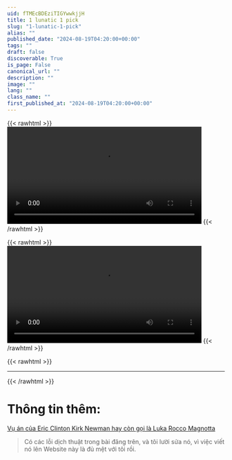 ```yaml
---
uid: fTMEcBDEziTIGYwwkjjH
title: 1 lunatic 1 pick
slug: "1-lunatic-1-pick"
alias: ""
published_date: "2024-08-19T04:20:00+00:00"
tags: ""
draft: false
discoverable: True
is_page: False
canonical_url: ""
description: ""
image: ""
lang: ""
class_name: ""
first_published_at: "2024-08-19T04:20:00+00:00"
---
```

{{< rawhtml >}}
<video width="450" height="225" controls>
  <source src="https://pomf2.lain.la/f/s63tgi0c.mp4" type="video/mp4">
Your browser does not support the video tag.
</video> 
{{< /rawhtml >}}

{{< rawhtml >}}
<video width="450" height="225" controls>
  <source src="https://pomf2.lain.la/f/wyluo9u.mp4" type="video/mp4">
Your browser does not support the video tag.
</video> 
{{< /rawhtml >}}

{{< rawhtml >}}
<hr>
{{< /rawhtml >}}

# Thông tin thêm:

[Vụ án của Eric Clinton Kirk Newman hay còn gọi là Luka Rocco Magnotta](https://chatlongmaudo-meta.bearblog.dev/vu-an-cua-eric-clinton-kirk-newman-hay-con-goi-la-luka-rocco-magnotta/)

> Có các lỗi dịch thuật trong bài đăng trên, và tôi lười sửa nó, vì việc viết nó lên Website này là đủ mệt với tôi rồi.
